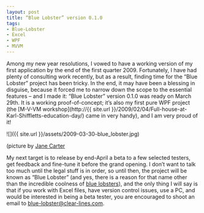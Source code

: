```yaml
---
layout: post
title: “Blue Lobster” version 0.1.0
tags:
- Blue-Lobster
- Excel
- WPF
- MVVM
---
```


Among my new year resolutions, I vowed to have a working version of my first application by the end of the first quarter 2009. Fortunately, I have had plenty of consulting work recently, but as a result, finding time for the “Blue Lobster” project has been tricky. In the end, it may have been a blessing in disguise, because it forced me to narrow down the scope to the essential features – and I made it: “Blue Lobster” version 0.1.0 was ready on March 29th. It is a working proof-of-concept; it’s also my first pure WPF project (the [M-V-VM workshop](http://{{ site.url }}/2009/02/04/Full-house-at-Karl-Shiffletts-education-day/) came in very handy), and I am very proud of it!  

![]({{ site.url }}/assets/2009-03-30-blue_lobster.jpg)

(picture by [Jane Carter](https://commons.wikimedia.org/wiki/File:Blue-lobster-jane.jpg)

My next target is to release by end-April a beta to a few selected testers, get feedback and fine-tune it before the grand opening. I don’t want to talk too much until the legal stuff is in order, so until then, the project will be known as “Blue Lobster” (and yes, there is a reason for that name other than the incredible coolness of [blue lobsters](http://en.wikipedia.org/wiki/American_lobster#Mutations)), and the only thing I will say is that if you work with Excel files, have version control issues, use a PC, and would be interested in being a beta tester, you are encouraged to shoot an email to [blue-lobster@clear-lines.com](mailto:blue-lobster@clear-lines.com).
